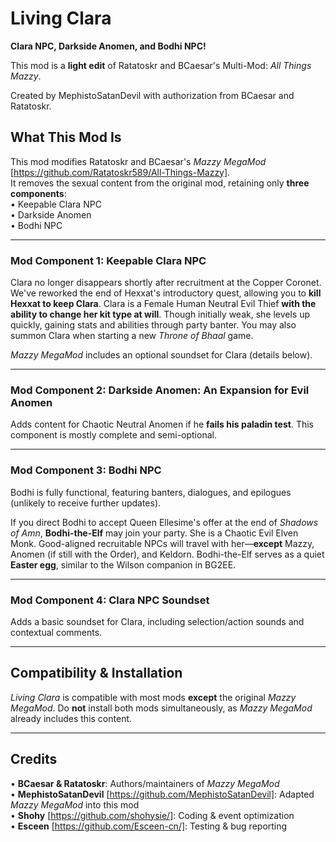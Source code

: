 # Living Clara
**Clara NPC, Darkside Anomen, and Bodhi NPC!**

This mod is a **light edit** of Ratatoskr and BCaesar's Multi-Mod: *All Things Mazzy*.

Created by MephistoSatanDevil with authorization from BCaesar and Ratatoskr.

## What This Mod Is
This mod modifies Ratatoskr and BCaesar's *Mazzy MegaMod* [https://github.com/Ratatoskr589/All-Things-Mazzy].  
It removes the sexual content from the original mod, retaining only **three components**:  
• Keepable Clara NPC  
• Darkside Anomen  
• Bodhi NPC  

---

### Mod Component 1: Keepable Clara NPC  
Clara no longer disappears shortly after recruitment at the Copper Coronet. We've reworked the end of Hexxat's introductory quest, allowing you to **kill Hexxat to keep Clara**. Clara is a Female Human Neutral Evil Thief **with the ability to change her kit type at will**. Though initially weak, she levels up quickly, gaining stats and abilities through party banter. You may also summon Clara when starting a new *Throne of Bhaal* game.

*Mazzy MegaMod* includes an optional soundset for Clara (details below).

---

### Mod Component 2: Darkside Anomen: An Expansion for Evil Anomen  
Adds content for Chaotic Neutral Anomen if he **fails his paladin test**. This component is mostly complete and semi-optional.

---

### Mod Component 3: Bodhi NPC  
Bodhi is fully functional, featuring banters, dialogues, and epilogues (unlikely to receive further updates).  

If you direct Bodhi to accept Queen Ellesime's offer at the end of *Shadows of Amn*, **Bodhi-the-Elf** may join your party. She is a Chaotic Evil Elven Monk. Good-aligned recruitable NPCs will travel with her—**except** Mazzy, Anomen (if still with the Order), and Keldorn. Bodhi-the-Elf serves as a quiet **Easter egg**, similar to the Wilson companion in BG2EE.

---

### Mod Component 4: Clara NPC Soundset  
Adds a basic soundset for Clara, including selection/action sounds and contextual comments.

---

## Compatibility & Installation  
*Living Clara* is compatible with most mods **except** the original *Mazzy MegaMod*. Do **not** install both mods simultaneously, as *Mazzy MegaMod* already includes this content.

---

## Credits  
• **BCaesar & Ratatoskr**: Authors/maintainers of *Mazzy MegaMod*  
• **MephistoSatanDevil** [https://github.com/MephistoSatanDevil]: Adapted *Mazzy MegaMod* into this mod  
• **Shohy** [https://github.com/shohysie/]: Coding & event optimization  
• **Esceen** [https://github.com/Esceen-cn/]: Testing & bug reporting  